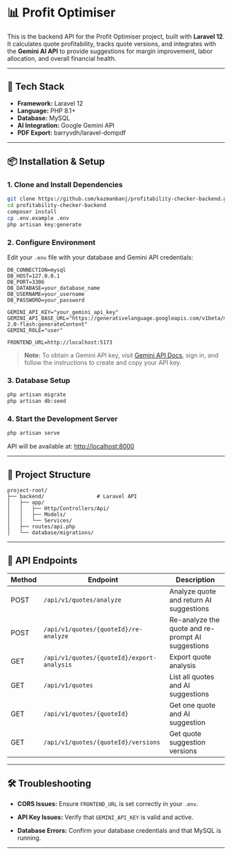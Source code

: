 # 📊 Profit Optimiser

This is the backend API for the Profit Optimiser project, built with **Laravel 12**. It calculates quote profitability, tracks quote versions, and integrates with the **Gemini AI API** to provide suggestions for margin improvement, labor allocation, and overall financial health.

---

## 🚀 Tech Stack

- **Framework:** Laravel 12
- **Language:** PHP 8.1+
- **Database:** MySQL
- **AI Integration:** Google Gemini API
- **PDF Export:** barryvdh/laravel-dompdf

---

## 📦 Installation & Setup

### 1. Clone and Install Dependencies

```bash
git clone https://github.com/kazmanbanj/profitability-checker-backend.git
cd profitability-checker-backend
composer install
cp .env.example .env
php artisan key:generate
```

### 2. Configure Environment

Edit your `.env` file with your database and Gemini API credentials:

```env
DB_CONNECTION=mysql
DB_HOST=127.0.0.1
DB_PORT=3306
DB_DATABASE=your_database_name
DB_USERNAME=your_username
DB_PASSWORD=your_password

GEMINI_API_KEY="your_gemini_api_key"
GEMINI_API_BASE_URL="https://generativelanguage.googleapis.com/v1beta/models/gemini-2.0-flash:generateContent"
GEMINI_ROLE="user"

FRONTEND_URL=http://localhost:5173
```

> **Note:**
> To obtain a Gemini API key, visit [Gemini API Docs](https://ai.google.dev/gemini-api/docs), sign in, and follow the instructions to create and copy your API key.

### 3. Database Setup

```bash
php artisan migrate
php artisan db:seed
```

### 4. Start the Development Server

```bash
php artisan serve
```

API will be available at: [http://localhost:8000](http://localhost:8000)

---

## 📁 Project Structure

```text
project-root/
├── backend/                 # Laravel API
│   ├── app/
│   │   ├── Http/Controllers/Api/
│   │   ├── Models/
│   │   └── Services/
│   ├── routes/api.php
│   └── database/migrations/
```

---

## 🔌 API Endpoints

| Method | Endpoint                                   | Description                                       |
|--------|--------------------------------------------|---------------------------------------------------|
| POST   | `/api/v1/quotes/analyze`                   | Analyze quote and return AI suggestions           |
| POST   | `/api/v1/quotes/{quoteId}/re-analyze`      | Re-analyze the quote and re-prompt AI suggestions |
| GET    | `/api/v1/quotes/{quoteId}/export-analysis` | Export quote analysis                             |
| GET    | `/api/v1/quotes`                           | List all quotes and AI suggestions                |
| GET    | `/api/v1/quotes/{quoteId}`                 | Get one quote and AI suggestion                   |
| GET    | `/api/v1/quotes/{quoteId}/versions`        | Get quote suggestion versions                     |

---

## 🛠 Troubleshooting

- **CORS Issues:**
    Ensure `FRONTEND_URL` is set correctly in your `.env`.

- **API Key Issues:**
    Verify that `GEMINI_API_KEY` is valid and active.

- **Database Errors:**
    Confirm your database credentials and that MySQL is running.

---
